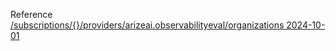 Reference [/subscriptions/{}/providers/arizeai.observabilityeval/organizations 2024-10-01](/Resources/mgmt-plane/L3N1YnNjcmlwdGlvbnMve30vcHJvdmlkZXJzL2FyaXplYWkub2JzZXJ2YWJpbGl0eWV2YWwvb3JnYW5pemF0aW9ucw==/2024-10-01.xml)

